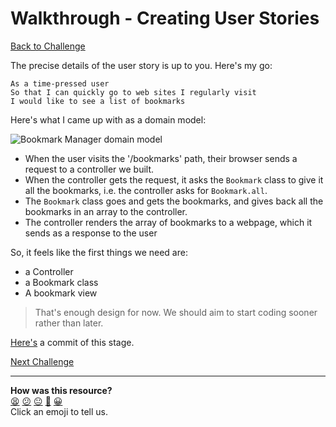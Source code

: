 # Walkthrough - Creating User Stories

[Back to Challenge](../01_creating_user_stories.md)

The precise details of the user story is up to you. Here's my go:

```
As a time-pressed user
So that I can quickly go to web sites I regularly visit
I would like to see a list of bookmarks
```

Here's what I came up with as a domain model:

![Bookmark Manager domain model](../images/bookmark_manager_1.png)

- When the user visits the '/bookmarks' path, their browser sends a request to a controller we built.
- When the controller gets the request, it asks the `Bookmark` class to give it all the bookmarks, i.e. the controller asks for `Bookmark.all`.
- The `Bookmark` class goes and gets the bookmarks, and gives back all the bookmarks in an array to the controller.
- The controller renders the array of bookmarks to a webpage, which it sends as a response to the user

So, it feels like the first things we need are:
 - a Controller
 - a Bookmark class
 - A bookmark view

> That's enough design for now. We should aim to start coding sooner rather than later.

[Here's](https://github.com/makersacademy/bookmark_manager_example/commit/78e6f02cedbffe9479f4f81f15ab135d68b3f95c) a commit of this stage.

[Next Challenge](../02_setting_up_a_web_project.md)

<!-- BEGIN GENERATED SECTION DO NOT EDIT -->

---

**How was this resource?**  
[😫](https://airtable.com/shrUJ3t7KLMqVRFKR?prefill_Repository=course&prefill_File=bookmark_manager/walkthroughs/01.md&prefill_Sentiment=😫) [😕](https://airtable.com/shrUJ3t7KLMqVRFKR?prefill_Repository=course&prefill_File=bookmark_manager/walkthroughs/01.md&prefill_Sentiment=😕) [😐](https://airtable.com/shrUJ3t7KLMqVRFKR?prefill_Repository=course&prefill_File=bookmark_manager/walkthroughs/01.md&prefill_Sentiment=😐) [🙂](https://airtable.com/shrUJ3t7KLMqVRFKR?prefill_Repository=course&prefill_File=bookmark_manager/walkthroughs/01.md&prefill_Sentiment=🙂) [😀](https://airtable.com/shrUJ3t7KLMqVRFKR?prefill_Repository=course&prefill_File=bookmark_manager/walkthroughs/01.md&prefill_Sentiment=😀)  
Click an emoji to tell us.

<!-- END GENERATED SECTION DO NOT EDIT -->
